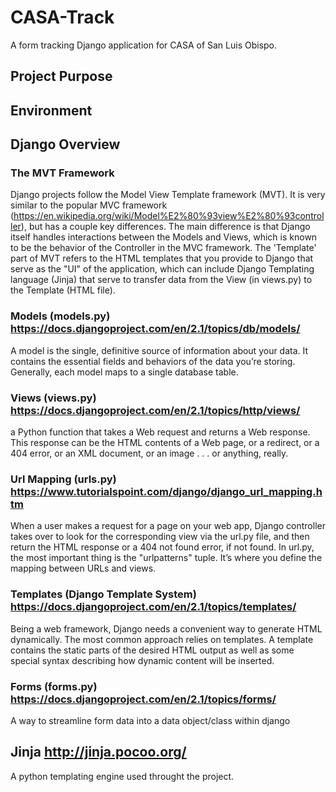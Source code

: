 # CASA-Track
A form tracking Django application for CASA of San Luis Obispo.

## Project Purpose

## Environment

## Django Overview

### The MVT Framework
Django projects follow the Model View Template framework (MVT). It is very similar to the popular MVC framework (https://en.wikipedia.org/wiki/Model%E2%80%93view%E2%80%93controller), but has a couple key differences. The main difference is that Django itself handles interactions between the Models and Views, which is known to be the behavior of the Controller in the MVC framework. The 'Template' part of MVT refers to the HTML templates that you provide to Django that serve as the "UI" of the application, which can include Django Templating language (Jinja) that serve to transfer data from the View (in views.py) to the Template (HTML file).


### Models (models.py) https://docs.djangoproject.com/en/2.1/topics/db/models/
A model is the single, definitive source of information about your data. It contains the essential fields and behaviors of the data you’re storing. Generally, each model maps to a single database table.

### Views (views.py) https://docs.djangoproject.com/en/2.1/topics/http/views/
a Python function that takes a Web request and returns a Web response. This response can be the HTML contents of a Web page, or a redirect, or a 404 error, or an XML document, or an image . . . or anything, really. 

### Url Mapping (urls.py) https://www.tutorialspoint.com/django/django_url_mapping.htm
When a user makes a request for a page on your web app, Django controller takes over to look for the corresponding view via the url.py file, and then return the HTML response or a 404 not found error, if not found. In url.py, the most important thing is the "urlpatterns" tuple. It’s where you define the mapping between URLs and views. 
 
### Templates (Django Template System) https://docs.djangoproject.com/en/2.1/topics/templates/
Being a web framework, Django needs a convenient way to generate HTML dynamically. The most common approach relies on templates. A template contains the static parts of the desired HTML output as well as some special syntax describing how dynamic content will be inserted.

### Forms (forms.py) https://docs.djangoproject.com/en/2.1/topics/forms/
A way to streamline form data into a data object/class within django

## Jinja http://jinja.pocoo.org/
A python templating engine used throught the project.
